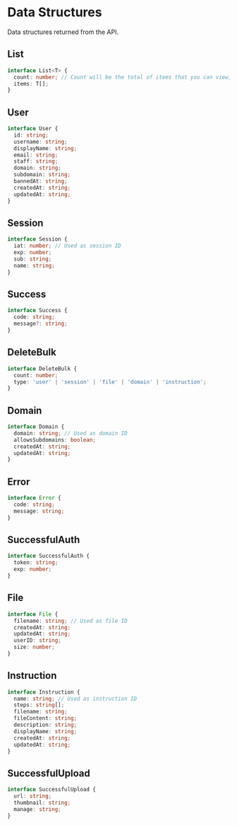 # Data Structures

Data structures returned from the API.

## List

```ts
interface List<T> {
  count: number; // Count will be the total of items that you can view, not the length of the items object.
  items: T[];
}
```

## User

```ts
interface User {
  id: string;
  username: string;
  displayName: string;
  email: string;
  staff: string;
  domain: string;
  subdomain: string;
  bannedAt: string;
  createdAt: string;
  updatedAt: string;
}
```

## Session

```ts
interface Session {
  iat: number; // Used as session ID
  exp: number;
  sub: string;
  name: string;
}
```

## Success

```ts
interface Success {
  code: string;
  message?: string;
}
```

## DeleteBulk

```ts
interface DeleteBulk {
  count: number;
  type: 'user' | 'session' | 'file' | 'domain' | 'instruction';
}
```

## Domain

```ts
interface Domain {
  domain: string; // Used as domain ID
  allowsSubdomains: boolean;
  createdAt: string;
  updatedAt: string;
}
```

## Error

```ts
interface Error {
  code: string;
  message: string;
}
```

## SuccessfulAuth

```ts
interface SuccessfulAuth {
  token: string;
  exp: number;
}
```

## File

```ts
interface File {
  filename: string; // Used as file ID
  createdAt: string;
  updatedAt: string;
  userID: string;
  size: number;
}
```

## Instruction

```ts
interface Instruction {
  name: string; // Used as instruction ID
  steps: string[];
  filename: string;
  fileContent: string;
  description: string;
  displayName: string;
  createdAt: string;
  updatedAt: string;
}
```

## SuccessfulUpload

```ts
interface SuccessfulUpload {
  url: string;
  thumbnail: string;
  manage: string;
}
```
